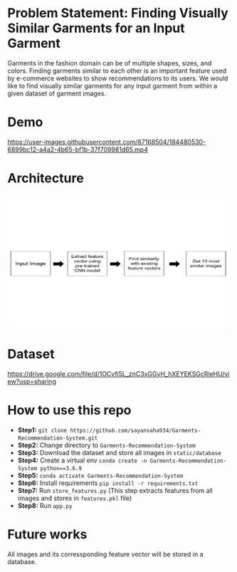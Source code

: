 # Problem Statement: Finding Visually Similar Garments for an Input Garment
Garments in the fashion domain can be of multiple shapes, sizes, and colors. Finding garments similar to
each other is an important feature used by e-commerce websites to show recommendations to its users.
We would like to find visually similar garments for any input garment from within a given dataset of garment
images.

# Demo
https://user-images.githubusercontent.com/87168504/184480530-6899bc12-a4a2-4b65-bf1b-37f709981d65.mp4

# Architecture

<img src="architecture.png" alt="drawing" width="500" height="300"/>

# Dataset
https://drive.google.com/file/d/1OCvfi5L_znC3xGGyH_hXEYEKSGcRleHU/view?usp=sharing

# How to use this repo
- **Step1:** `git clone https://github.com/sayansaha934/Garments-Recommendation-System.git`
- **Step2:** Change directory to `Garments-Recommendation-System`
- **Step3:** Download the dataset and store all images in  `static/database`
- **Step4:** Create a virtual env `conda create -n Garments-Recommendation-System python==3.6.9`
- **Step5:** `conda activate Garments-Recommendation-System`
- **Step6:** Install requirements `pip install -r requirements.txt`
- **Step7:** Run `store_features.py` (This step extracts features from all images and stores in `features.pkl` file)
- **Step8:** Run `app.py`

# Future works
All images and its corressponding feature vector will be stored in a database.
